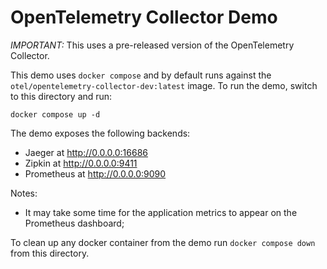 # OpenTelemetry Collector Demo

*IMPORTANT:* This uses a pre-released version of the OpenTelemetry Collector.

This demo uses `docker compose` and by default runs against the
`otel/opentelemetry-collector-dev:latest` image. To run the demo, switch
to this directory and run:

```shell
docker compose up -d
```

The demo exposes the following backends:

- Jaeger at http://0.0.0.0:16686
- Zipkin at http://0.0.0.0:9411
- Prometheus at http://0.0.0.0:9090 

Notes:

- It may take some time for the application metrics to appear on the Prometheus
 dashboard;

To clean up any docker container from the demo run `docker compose down` from 
this directory.
